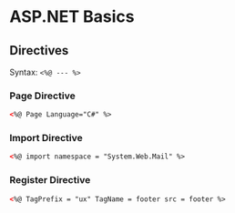 # ASP.NET Basics

## Directives

Syntax: `<%@ --- %>`

### Page Directive

```html
<%@ Page Language="C#" %>
```

### Import Directive

```html
<%@ import namespace = "System.Web.Mail" %>
```

### Register Directive

```html
<%@ TagPrefix = "ux" TagName = footer src = footer %>
```